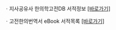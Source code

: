 ㆍ지사공유사 한의학고전DB 서적정보 [[바로가기]](https://mediclassics.kr/books/19)

ㆍ고전한의번역서 eBook 서적목록 [[바로가기]](https://info.mediclassics.kr/bookshelf/list/eBook/list)

